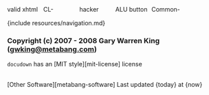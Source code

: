 <div id="footer" class="footnote">
    <a class="nav" href="http://validator.w3.org/check/referer" title="xhtml1.1"><img src="http://common-lisp.net/project/cl-containers/shared/buttons/xhtml.gif" width="80" height="15" title="valid xhtml button" alt="valid xhtml" /></a>
    <a class="nav" href="http://common-lisp.net/project/cl-markdown/" title="Mark with CL-Markdown"><img src="http://common-lisp.net/project/cl-containers/shared/buttons/cl-markdown.png" width="80" height="15" title="Made with CL-Markdown" alt="CL-Markdown" /></a>
    <a class="nav" href="http://www.catb.org/hacker-emblem/" title="hacker"><img src="http://common-lisp.net/project/cl-containers/shared/buttons/hacker.png" width="80" height="15" title="hacker emblem" alt="hacker button" /></a>
    <a class="nav" href="http://www.lisp.org/" title="Association of Lisp Users"><img src="http://common-lisp.net/project/cl-containers/shared/buttons/lambda-lisp.png" width="80" height="15" title="ALU emblem" alt="ALU button" /></a>
    <a class="nav" href="http://common-lisp.net/" title="Common-Lisp.net"><img src="http://common-lisp.net/project/cl-containers/shared/buttons/lisp-lizard.png" width="80" height="15" title="Common-Lisp.net" alt="Common-Lisp.net button" /></a>

{include resources/navigation.md}

### Copyright (c) 2007 - 2008 Gary Warren King (gwking@metabang.com) 

`docudown` has an [MIT style][mit-license] license

<br>
<span id='other-software'>[Other Software][metabang-software]</span>
<span id="timestamp">Last updated {today} at {now}</span>
</div>